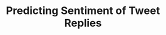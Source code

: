 ---
title: "Predicting Sentiment of Tweet Replies"
excerpt: "For my final project in my Natural Language Processing course, I chose to reproduce a study that sought to predict the sentiment of a given tweet's replies (as positive, neutral, or negative). I used both a Bi-LSTM and a CNN model for this task. Overall, I was able to come within 2% of the top published results, with the Bi-LSTM slightly outperfomring the CNN on our hand-labeled test set."
collection: portfolio
---